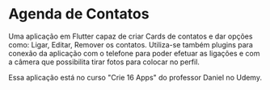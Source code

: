 # Agenda de Contatos

Uma aplicação em Flutter capaz de criar Cards de contatos e dar opções como: Ligar, Editar, Remover os contatos.
Utiliza-se também plugins para conexão da aplicação com o telefone para poder efetuar as ligações e com a câmera que possibilita tirar fotos para colocar no perfil. 

Essa aplicação está no curso "Crie 16 Apps" do professor Daniel no Udemy.

